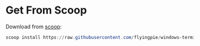 # Get From Scoop

Download from [scoop](https://scoop.sh/):

```powershell
scoop install https://raw.githubusercontent.com/flyingpie/windows-terminal-quake/master/scoop/windows-terminal-quake.json
```
